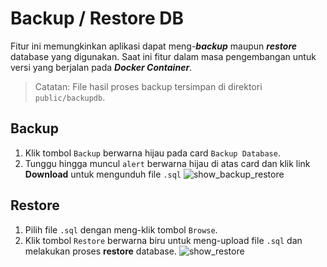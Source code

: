 # Backup / Restore DB
Fitur ini memungkinkan aplikasi dapat meng-***backup*** maupun ***restore*** database yang digunakan. Saat ini fitur dalam masa pengembangan untuk versi yang berjalan pada ***Docker Container***.

> Catatan: File hasil proses backup tersimpan di direktori `public/backupdb`.

## Backup
1. Klik tombol `Backup` berwarna hijau pada card `Backup Database`.
2. Tunggu hingga muncul `alert` berwarna hijau di atas card dan klik link **Download** untuk mengunduh file `.sql`
<img src="_media/images/br.png" alt="show_backup_restore"></img>

## Restore
1. Pilih file `.sql` dengan meng-klik tombol `Browse`.
2. Klik tombol `Restore` berwarna biru untuk meng-upload file `.sql` dan melakukan proses **restore** database. 
<img src="_media/images/br-1.png" alt="show_restore"></img>


